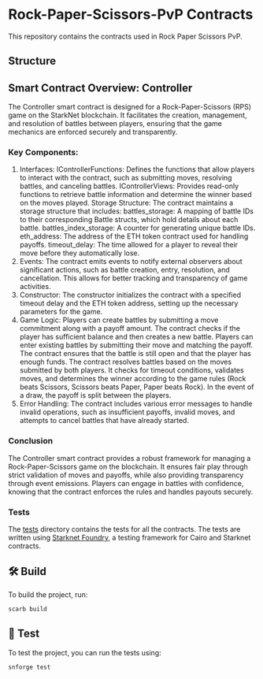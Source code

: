 # Rock-Paper-Scissors-PvP Contracts

This repository contains the contracts used in Rock Paper Scissors PvP.

## Structure

## Smart Contract Overview: Controller

The Controller smart contract is designed for a Rock-Paper-Scissors (RPS) game on the StarkNet blockchain. It facilitates the creation, management, and resolution of battles between players, ensuring that the game mechanics are enforced securely and transparently.

### Key Components:

1. Interfaces:
   IControllerFunctions: Defines the functions that allow players to interact with the contract, such as submitting moves, resolving battles, and canceling battles.
   IControllerViews: Provides read-only functions to retrieve battle information and determine the winner based on the moves played.
   Storage Structure:
   The contract maintains a storage structure that includes:
   battles_storage: A mapping of battle IDs to their corresponding Battle structs, which hold details about each battle.
   battles_index_storage: A counter for generating unique battle IDs.
   eth_address: The address of the ETH token contract used for handling payoffs.
   timeout_delay: The time allowed for a player to reveal their move before they automatically lose.
2. Events:
   The contract emits events to notify external observers about significant actions, such as battle creation, entry, resolution, and cancellation. This allows for better tracking and transparency of game activities.
3. Constructor:
   The constructor initializes the contract with a specified timeout delay and the ETH token address, setting up the necessary parameters for the game.
4. Game Logic:
   Players can create battles by submitting a move commitment along with a payoff amount. The contract checks if the player has sufficient balance and then creates a new battle.
   Players can enter existing battles by submitting their move and matching the payoff. The contract ensures that the battle is still open and that the player has enough funds.
   The contract resolves battles based on the moves submitted by both players. It checks for timeout conditions, validates moves, and determines the winner according to the game rules (Rock beats Scissors, Scissors beats Paper, Paper beats Rock).
   In the event of a draw, the payoff is split between the players.
5. Error Handling:
   The contract includes various error messages to handle invalid operations, such as insufficient payoffs, invalid moves, and attempts to cancel battles that have already started.

### Conclusion

The Controller smart contract provides a robust framework for managing a Rock-Paper-Scissors game on the blockchain. It ensures fair play through strict validation of moves and payoffs, while also providing transparency through event emissions. Players can engage in battles with confidence, knowing that the contract enforces the rules and handles payouts securely.

### Tests

The [tests](tests) directory contains the tests for all the contracts. The tests are written using [Starknet Foundry](https://foundry-rs.github.io/starknet-foundry/index.html), a testing framework for Cairo and Starknet contracts.

## 🛠️ Build

To build the project, run:

```bash
scarb build
```

## 🧪 Test

To test the project, you can run the tests using:

```bash
snforge test
```
